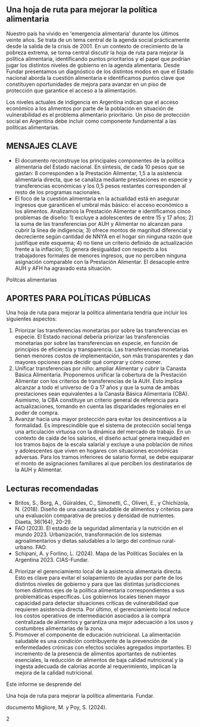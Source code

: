 ## Una hoja de ruta para mejorar la política alimentaria

<!-- image -->

Nuestro país ha vivido en 'emergencia alimentaria' durante los últimos veinte años. Se trata de un tema central de la agenda social prácticamente desde la salida de la crisis de 2001. En un contexto de crecimiento de la pobreza extrema, se torna central discutir la hoja de ruta para mejorar la política alimentaria, identificando puntos prioritarios y el papel que podrían jugar los distintos niveles de gobierno en la agenda alimentaria. Desde Fundar presentamos un diagnóstico de los distintos modos en que el Estado nacional aborda la cuestión alimentaria e identificamos puntos clave que constituyen oportunidades de mejora para avanzar en un piso de protección que garantice el acceso a la alimentación.

<!-- image -->

Los niveles actuales de indigencia en Argentina indican que el acceso económico a los alimentos por parte de la población en situación de vulnerabilidad es el problema alimentario prioritario. Un piso de protección social en Argentina debe incluir como componente fundamental a las políticas alimentarias.

## MENSAJES CLAVE

- El documento reconstruye los principales componentes de la política alimentaria del Estado nacional. En síntesis, de cada 10 pesos que se gastan: 8 corresponden a la Prestación Alimentar, 1,5 a la asistencia alimentaria directa, que se canaliza mediante prestaciones en especie y transferencias económicas y los 0,5 pesos restantes corresponden al resto de los programas nacionales.
- El foco de la cuestión alimentaria en la actualidad está en asegurar ingresos que garanticen el umbral más básico: el acceso económico a los alimentos. Analizamos la Prestación Alimentar e identificamos cinco problemas de diseño: 1) excluye a adolescentes de entre 15 y 17 años; 2) la suma de las transferencias por AUH y Alimentar no alcanzan para cubrir la línea de indigencia; 3) ofrece montos de magnitud diferencial y decreciente según cantidad de NNYA en el hogar sin ninguna razón que justifique este esquema; 4) no tiene un criterio definido de actualización frente a la inflación; 5) genera desigualdad con respecto a los trabajadores formales de menores ingresos, que no perciben ninguna asignación comparable con la Prestación Alimentar. El desacople entre AUH y AFH ha agravado esta situación.

Polítcas alimentarias

## APORTES PARA POLÍTICAS PÚBLICAS

Una hoja de ruta para mejorar la política alimentaria tendría que incluir los siguientes aspectos:

1. Priorizar las transferencias monetarias por sobre las transferencias en especie. El Estado nacional debería priorizar las transferencias monetarias por sobre las transferencias en especie, en función de principios de eficiencia y transparencia. Las transferencias monetarias tienen menores costos de implementación, son más transparentes y dan mayores opciones para decidir qué comprar y cómo comer.
2. Unificar transferencias por niño: ampliar Alimentar y cubrir la Canasta Básica Alimentaria. Proponemos unificar la cobertura de la Prestación Alimentar con los criterios de transferencias de la AUH. Esto implica alcanzar a todo el universo de 0 a 17 años y que la suma de ambas prestaciones sean equivalentes a la Canasta Básica Alimentaria (CBA). Asimismo, la CBA constituye un criterio general de referencia para actualizaciones, tomando en cuenta las disparidades regionales en el poder de compra.
3. Avanzar hacia una mayor protección para evitar los desincentivos a la formalidad. Es imprescindible que el sistema de protección social tenga una articulación virtuosa con la dinámica del mercado de trabajo. En un contexto de caída de los salarios, el diseño actual genera inequidad en los tramos bajos de la escala salarial y excluye a una población de niños y adolescentes que viven en hogares con situaciones económicas adversas. Para los tramos inferiores de salario formal, se debe equiparar el monto de asignaciones familiares al que perciben los destinatarios de la AUH y Alimentar.

## Lecturas recomendadas

<!-- image -->

- Britos, S., Borg, A., Güiraldes, C., Simonetti, C., Oliveri, E., y Chichizola, N. (2018). Diseño de una canasta saludable de alimentos y criterios para una evaluación comparativa de precios y densidad de nutrientes. Diaeta, 36(164), 20-29.
- FAO (2023). El estado de la seguridad alimentaria y la nutrición en el mundo 2023. Urbanización, transformación de los sistemas agroalimentarios y dietas saludables a lo largo del continuo rural-urbano. FAO.
- Schipani, A. y Forlino, L. (2024). Mapa de las Políticas Sociales en la Argentina 2023. CIAS-Fundar.
4. Priorizar el gerenciamiento local de la asistencia alimentaria directa. Esto es clave para evitar el solapamiento de ayudas por parte de los distintos niveles de gobierno y para que las distintas jurisdicciones tomen distintos ejes de la política alimentaria correspondientes a sus problemáticas específicas. Los gobiernos locales tienen mayor capacidad para detectar situaciones críticas de vulnerabilidad que requieren asistencia directa. Por último, el gerenciamiento local reduce los costos operativos de intermediación asociados a la compra centralizada de alimentos y garantiza una mejor adecuación a los usos y costumbres alimentarias de la zona.
5. Promover el componente de educación nutricional. La alimentación saludable es una condición contribuyente de la prevención de enfermedades crónicas con efectos sociales agregados importantes. El incremento de la presencia de alimentos aportantes de nutrientes esenciales, la reducción de alimentos de baja calidad nutricional y la ingesta adecuada de calorías acorde al requerimiento, implican la mejora de la calidad nutricional.

<!-- image -->

Este informe se desprende del

Una hoja de ruta para mejorar la política alimentaria. Fundar.

documento Migliore, M. y Poy, S. (2024).

2